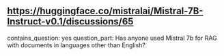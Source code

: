 ## https://huggingface.co/mistralai/Mistral-7B-Instruct-v0.1/discussions/65

contains_question: yes
question_part: Has anyone used Mistral 7b for RAG with documents in languages other than English?